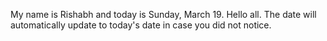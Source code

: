 My name is Rishabh and today is Sunday, March 19. Hello all. The date will automatically update to today's date in case you did not notice.
